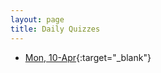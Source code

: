 ```yaml
---
layout: page
title: Daily Quizzes
---
```

<!--
-->

* [Mon, 10-Apr](https://goo.gl/forms/wl4xDeoIVESRMoJg2){:target="_blank"}

